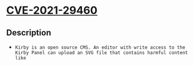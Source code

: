 
# [CVE-2021-29460](https://cve.mitre.org/cgi-bin/cvename.cgi?name=CVE-2021-29460)

## Description

- `Kirby is an open source CMS. An editor with write access to the Kirby Panel can upload an SVG file that contains harmful content like `<script>` tags. The direct link to that file can be sent to other users or visitors of the site. If the victim opens that link in a browser where they are logged in to Kirby, the script will run and can for example trigger requests to Kirby's API with the permissions of the victim. This vulnerability is critical if you might have potential attackers in your group of authenticated Panel users, as they can escalate their privileges if they get access to the Panel session of an admin user. Depending on your site, other JavaScript-powered attacks are possible. Visitors without Panel access can only use this attack vector if your site allows SVG file uploads in frontend forms and you don't already sanitize uploaded SVG files. The problem has been patched in Kirby 3.5.4. Please update to this or a later version to fix the vulnerability. Frontend upload forms need to be patched separately depending on how they store the uploaded file(s). If you use `File::create()`, you are protected by updating to 3.5.4+. As a work around you can disable the upload of SVG files in your file blueprints.`

## Cvss Data

- **Access Vector**:
  - NETWORK
- **Base Score**:
  - 3.5

## Scores

- **Exploitability Score**:
  - 6.8
- **Impact Score**:
  - 2.9
- **Base Severity**:
  - LOW

## Other Information

- **Publish Date**:
  - 2021-04-27 20:15:08
- **Vulnerability Status**:
  - Analyzed

## References

- **security-advisories@github.com**: http://packetstormsecurity.com/files/162359/Kirby-CMS-3.5.3.1-Cross-Site-Scripting.html
- **security-advisories@github.com**: https://github.com/getkirby/kirby/releases/tag/3.5.4
- **security-advisories@github.com**: https://github.com/getkirby/kirby/security/advisories/GHSA-qgp4-5qx6-548g
